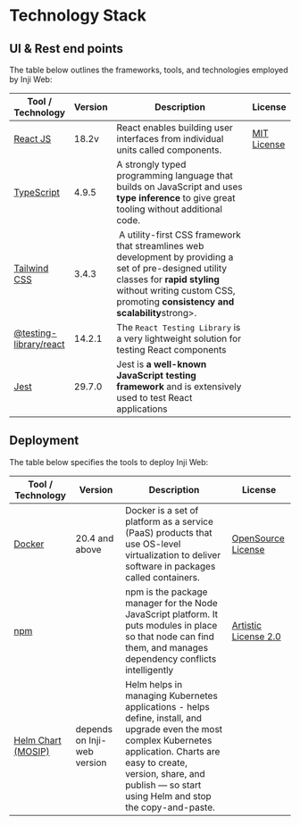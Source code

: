 # Technology Stack

## UI & Rest end points

The table below outlines the frameworks, tools, and technologies employed by Inji Web:

<table><thead><tr><th>Tool / Technology</th><th>Version</th><th width="603">Description</th><th>License</th></tr></thead><tbody><tr><td><a href="https://react.dev/">React JS</a></td><td>18.2v</td><td>React enables building user interfaces from individual units called components.</td><td><a href="https://github.com/facebook/react/blob/main/LICENSE">MIT License</a></td><tr><td><a href="https://www.typescriptlang.org/">TypeScript</a></td><td>4.9.5</td><td>A strongly typed programming language that builds on JavaScript and uses <strong>type inference</strong> to give great tooling without additional code.</td><td></td></tr><tr><td><a href="https://tailwindcss.com/">Tailwind CSS</a></td><td>3.4.3</td><td> A utility-first CSS framework that streamlines web development by providing a set of pre-designed utility classes for <strong>rapid styling</strong> without writing custom CSS, promoting <strong>consistency and scalability</strong>strong>.</td><td></td></tr><tr><td><a href="https://www.npmjs.com/package/@testing-library/react">@testing-library/react</a></td><td>14.2.1</td><td>The <code>React Testing Library</code> is a very lightweight solution for testing React components</td><td></td></tr><tr><td><a href="https://jestjs.io/docs/tutorial-react">Jest</a></td><td>29.7.0</td><td>Jest is <strong>a well-known JavaScript testing framework</strong> and is extensively used to test React applications</td><td></td></tr></tbody></table>

## Deployment

The table below specifies the tools to deploy Inji Web:

| Tool / Technology                                         | Version                     | Description                                                                                                                                                                                                                                 | License                                                             |
| --------------------------------------------------------- | --------------------------- | ------------------------------------------------------------------------------------------------------------------------------------------------------------------------------------------------------------------------------------------- | ------------------------------------------------------------------- |
| [Docker](https://www.docker.com/)                         | 20.4 and above              | Docker is a set of platform as a service (PaaS) products that use OS-level virtualization to deliver software in packages called containers.                                                                                                | [OpenSource License](https://www.docker.com/community/open-source/) |
| [npm](https://www.npmjs.com/)                             |                             | npm is the package manager for the Node JavaScript platform. It puts modules in place so that node can find them, and manages dependency conflicts intelligently                                                                            | [Artistic License 2.0](https://docs.npmjs.com/policies/npm-license) |
| [Helm Chart (MOSIP)](https://github.com/mosip/mosip-helm) | depends on Inji-web version | Helm helps in managing Kubernetes applications - helps define, install, and upgrade even the most complex Kubernetes application. Charts are easy to create, version, share, and publish — so start using Helm and stop the copy-and-paste. |                                                                     |
